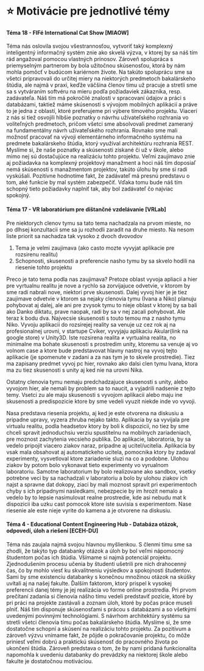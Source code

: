 # ⭐ Motivácie pre jednotlivé témy

#### Téma 18 - FIFé International Cat Show [MIAOW]
Téma nás oslovila svojou všestrannosťou, vytvoriť taký komplexný inteligentný
informačný systém znie ako skvelá výzva, v ktorej by sa náš tím rád angažoval 
pomocou vlastných prínosov. Zároveň spolupráca s priemyselným partnerom by bola
užitočnou skúsenosťou, ktorá by nám mohla pomôcť v budúcom kariérnom živote.
Na takúto spoluprácu sme sa všetci pripravovali do určitej miery na niektorých 
predmetoch bakalárskeho štúdia, ale najmä v praxi, keďže väčšina členov tímu už
pracuje a stretli sme sa s vytváraním softvéru na mieru podľa požiadaviek
zákazníka, resp. zadávateľa. Náš tím má pokročilé znalosti v spracovaní údajov
a práci s databázami, taktiež máme skúsenosti s vývojom mobilných aplikácií a
práve to je jedna z oblastí, ktoré preferujeme pri výbere tímového projektu. 
Viacerí z nás si tiež osvojili hlbšie poznatky o návrhu užívateľského rozhrania 
vo voliteľných predmetoch, pričom všetci sme absolvovali predmet zameraný na 
fundamentálny návrh užívateľského rozhrania. Rovnako sme mali možnosť pracovať 
na vývoji elementárneho informačného systému na predmete bakalárskeho štúdia, 
ktorý využíval architektúru rozhrania REST. Myslíme si, že naše poznatky a
skúsenosti získané či už v škole, alebo mimo nej sú dostačujúce na realizáciu 
tohto projektu. Veľmi zaujímavo znie aj požiadavka na komplexný projektový
manažment a hoci náš tím doposiaľ nemá skúsenosti s manažmentom projektov,
takúto úlohu by sme si radi vyskúšali. Pozitívne hodnotíme fakt, že zadávateľ
má presnú predstavu o tom, aké funkcie by mal systém zabezpečiť. Vďaka tomu
bude náš tím schopný tieto požiadavky naplniť tak, aby bol zadávateľ čo najviac
spokojný.

#### Téma 17 - VR laboratórium pre dištančné vzdelávanie [VRLab]
Pre niektorych clenov tymu sa tato tema nachadzala na prvom mieste, no po dlhsej 
konzultacii sme sa ju rozhodli zaradit na druhe miesto. Na nesom liste priorit 
sa nachadza tak vysoko z dvoch dvovodov
1. Tema je velmi zaujimava (ako casto mozte vyvyjat aplikacie pre rozsirenu 
realitu)
2. Schopnosti, skusenosti a preferencie nasho tymu by sa skvelo hodili na 
riesenie tohto projektu

Preco je tato tema podla nas zaujimava? Pretoze oblast vyvoja apliacii a hier 
pre vyrtualnu realitu je nove a rychlo sa zorvijajuce odvetvie, v ktorom by 
sme radi nabrali nove, niektori prve skusenosti. Dalej vyvoj hier je je tiez 
zaujimave odvetvie v ktorom sa nejaky clenovia tymu (Ivana a Niko) planuju 
pohybovat aj dalej, ale ani pre zvysok tymu to nieje oblast v ktorej by sa 
bali ako Danko diktatu, prave naopak, radi by sa v nej zacali pohybovat.
Ale teraz k bodu dva. Najvecsie skusenosti s touto temou ma z nasho tymu Niko.
Vyvoju aplikacii do rozsirejej reality sa venuje uz cez rok aj na profesionalnej
urovni, v startupe Cviker, vyvyjaju aplikaciu Akular(link na google store) v 
Unity3D. Iste rozsirena realita ≠ vyrtualna realita, no minimalne ma bohate 
skusenosti s prostredim unity, ktoremu sa venuje aj vo volnom case a ktore bude 
predstavovat hlavny nastroj na vyvoj tejto aplikacie (je spomenute v zadani a za 
nas tym je to skvele prostredie). Tiez ma zapisany predmet vyvoj pc hier, rovnako
ako dalsi clen tymu Ivana, ktora ma zu tiez skusenosti s unity aj ked nie na 
urovni Nika.

Ostatny clenovia tymu nemaju predchadzajuce skusenosti s unity, alebo vyvojom 
hier, ale nemali by problem sa to naucit, a vyjadrili nadsenie z tejto temy. 
Vsetci zu ale maju skusenosti s vyvojom aplikacii alebo maju ine skusenosti a 
predispozicie ktore by sme vedeli vyuzit niekde inde vo vyvoji. 

Nasa predstava riesenia projektu, aj ked je este otvorena na diskusiu a pripadne 
upravy, vyzera zhruba nejako takto. Aplikacia by sa vyvijala pre virtualu realitu,
podla headsetov ktory by boli k dispozicii, no tiez by sme chceli spravit 
jednoduchsiu verziu spustitelnu na mobilnych zariadeniach, pre moznost zachytenia
vecsieho publika. Do aplikacie, laboratoria, by sa vedelo pripojit viacero ziakov
naraz, pripadne aj ucitel/ucitelia. Aplikacia by vsak mala obsahovat aj 
automatickeho ucitela, pomocnika ktory by zadaval experimenty, vysvetloval 
ktore zariadenie sluzi na co a podobne. Ulohou ziakov by potom bolo vykonavat 
tieto experimenty vo vyrualnom laboratoriu. Samotne laboratorium by bolo 
realizovane ako sandbox,  vsetky potrebne veci by sa nachadzali v laboratoriu 
a bolo by ulohou ziakov ich najst a spravne dat dokopy, ziaci by mali moznost 
spravit pri experimentoch chyby s ich pripadnymi nasledkami, nebezpecie by im
hrozit nemalo a vedelo by to lepsie nasimulovat realne prostredie, kde asi 
nebudu mat k dispozicii iba uzku cast pomocok ktore iste suvisia s experimentom. 
Nase riesenie ale este nieje vyrite do kamena a je otvorene na diskusiu.


#### Téma 4 - Educational Content Engineering Hub - Databáza otázok, odpovedí, úloh a riešení [ECEH-DU]
Téma nás zaujala najmä svojou hlavnou myšlienkou. S členmi tímu sme sa zhodli, 
že takýto typ databanky otázok a úloh by bol veľmi nápomocný študentom počas 
ich štúdia. Všímame si najmä potenciál projektu. Zjednodušením procesu učenia
by študenti ušetrili pre nich drahocenný čas, čo by mohlo viesť ku skvalitneniu
výsledkov a spokojnosti študentov. Sami by sme existenciu databanky s konečnou
množinou otázok na skúšky uvítali aj na našej fakulte. Ďalším faktorom, ktorý
prispel k vysokej preferencii danej témy je jej realizácia vo forme online 
prostredia. Pri prvom prečítaní zadania si členovia nášho tímu vedeli predstaviť
pozície, ktoré by pri práci na projekte zastávali a zoznam úloh, ktoré by počas 
práce museli plniť. Náš tím disponuje skúsenosťami s prácou s databázami a so 
všetkými uvedenými povinnými technológiami. S návrhom architektúry systému sa 
stretli všetci členovia tímu počas bakalárskeho štúdia. Myslíme si, že sme
dostatočne schopní a skúsení na realizáciu tohto projektu. Za pozitívum a 
zároveň výzvu vnímame fakt, že pôjde o pokračovanie projektu, čo môže priniesť
veľmi dobrú a praktickú skúsenosť do pracovného života po ukončení štúdia. 
Zároveň predstava o tom, že by nami pridaná funkcionalita napomohla k uvedeniu 
databanky do prevádzky na niektorej škole alebo fakulte je dostatočnou motiváciou. 
